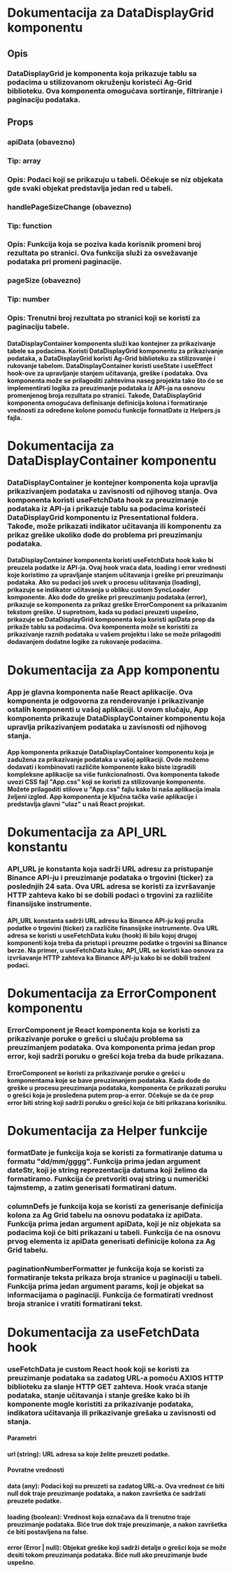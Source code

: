 # Dokumentacija za DataDisplayGrid komponentu
## Opis
### DataDisplayGrid je komponenta koja prikazuje tablu sa podacima u stilizovanom okruženju koristeći Ag-Grid biblioteku. Ova komponenta omogućava sortiranje, filtriranje i paginaciju podataka.

## Props
### apiData (obavezno)
### Tip: array
### Opis: Podaci koji se prikazuju u tabeli. Očekuje se niz objekata gde svaki objekat predstavlja jedan red u tabeli.
### handlePageSizeChange (obavezno)
### Tip: function
### Opis: Funkcija koja se poziva kada korisnik promeni broj rezultata po stranici. Ova funkcija služi za osvežavanje podataka pri promeni paginacije.
### pageSize (obavezno)
### Tip: number
### Opis: Trenutni broj rezultata po stranici koji se koristi za paginaciju tabele.

#### DataDisplayContainer komponenta služi kao kontejner za prikazivanje tabele sa podacima. Koristi DataDisplayGrid komponentu za prikazivanje podataka, a DataDisplayGrid koristi Ag-Grid biblioteku za stilizovanje i rukovanje tabelom. DataDisplayContainer koristi useState i useEffect hook-ove za upravljanje stanjem učitavanja, greške i podataka. Ova komponenta može se prilagoditi zahtevima naseg projekta tako što će se implementirati logika za preuzimanje podataka iz API-ja na osnovu promenjenog broja rezultata po stranici. Takođe, DataDisplayGrid komponenta omogućava definisanje definicija kolona i formatiranje vrednosti za određene kolone pomoću funkcije formatDate iz Helpers.js fajla.


# Dokumentacija za DataDisplayContainer komponentu


### DataDisplayContainer je kontejner komponenta koja upravlja prikazivanjem podataka u zavisnosti od njihovog stanja. Ova komponenta koristi useFetchData hook za preuzimanje podataka iz API-ja i prikazuje tablu sa podacima koristeći DataDisplayGrid komponentu iz Presentational foldera. Takođe, može prikazati indikator učitavanja ili komponentu za prikaz greške ukoliko dođe do problema pri preuzimanju podataka.

#### DataDisplayContainer komponenta koristi useFetchData hook kako bi preuzela podatke iz API-ja. Ovaj hook vraća data, loading i error vrednosti koje koristimo za upravljanje stanjem učitavanja i greške pri preuzimanju podataka. Ako su podaci još uvek u procesu učitavanja (loading), prikazuje se indikator učitavanja u obliku custom SyncLoader komponente. Ako dođe do greške pri preuzimanju podataka (error), prikazuje se komponenta za prikaz greške ErrorComponent sa prikazanim tekstom greške. U suprotnom, kada su podaci preuzeti uspešno, prikazuje se DataDisplayGrid komponenta koja koristi apiData prop da prikaže tablu sa podacima. Ova komponenta može se koristiti za prikazivanje raznih podataka u vašem projektu i lako se može prilagoditi dodavanjem dodatne logike za rukovanje podacima.

# Dokumentacija za App komponentu

### App je glavna komponenta naše React aplikacije. Ova komponenta je odgovorna za renderovanje i prikazivanje ostalih komponenti u vašoj aplikaciji. U ovom slučaju, App komponenta prikazuje DataDisplayContainer komponentu koja upravlja prikazivanjem podataka u zavisnosti od njihovog stanja.

#### App komponenta prikazuje DataDisplayContainer komponentu koja je zadužena za prikazivanje podataka u vašoj aplikaciji. Ovde možemo dodavati i kombinovati različite komponente kako biste izgradili kompleksne aplikacije sa više funkcionalnosti. Ova komponenta takođe uvozi CSS fajl "App.css" koji se koristi za stilizovanje komponente. Možete prilagoditi stilove u "App.css" fajlu kako bi naša aplikacija imala željeni izgled. App komponenta je ključna tačka vaše aplikacije i predstavlja glavni "ulaz" u naš React projekat.

# Dokumentacija za API_URL konstantu
###  API_URL je konstanta koja sadrži URL adresu za pristupanje Binance API-ju i preuzimanje podataka o trgovini (ticker) za poslednjih 24 sata. Ova URL adresa se koristi za izvršavanje HTTP zahteva kako bi se dobili podaci o trgovini za različite finansijske instrumente.

#### API_URL konstanta sadrži URL adresu ka Binance API-ju koji pruža podatke o trgovini (ticker) za različite finansijske instrumente. Ova URL adresa se koristi u useFetchData kuku (hook) ili bilo kojoj drugoj komponenti koja treba da pristupi i preuzme podatke o trgovini sa Binance berze. Na primer, u useFetchData kuku, API_URL se koristi kao osnova za izvršavanje HTTP zahteva ka Binance API-ju kako bi se dobili traženi podaci.


# Dokumentacija za ErrorComponent komponentu
### ErrorComponent je React komponenta koja se koristi za prikazivanje poruke o grešci u slučaju problema sa preuzimanjem podataka. Ova komponenta prima jedan prop error, koji sadrži poruku o grešci koja treba da bude prikazana.

#### ErrorComponent se koristi za prikazivanje poruke o grešci u komponentama koje se bave preuzimanjem podataka. Kada dođe do greške u procesu preuzimanja podataka, komponenta će prikazati poruku o grešci koja je prosleđena putem prop-a error. Očekuje se da će prop error biti string koji sadrži poruku o grešci koja će biti prikazana korisniku.

# Dokumentacija za Helper funkcije
### formatDate je funkcija koja se koristi za formatiranje datuma u formatu "dd/mm/gggg". Funkcija prima jedan argument dateStr, koji je string reprezentacija datuma koji želimo da formatiramo. Funkcija će pretvoriti ovaj string u numerički tajmstemp, a zatim generisati formatirani datum.

### columnDefs je funkcija koja se koristi za generisanje definicija kolona za Ag Grid tabelu na osnovu podataka iz apiData. Funkcija prima jedan argument apiData, koji je niz objekata sa podacima koji će biti prikazani u tabeli. Funkcija će na osnovu prvog elementa iz apiData generisati definicije kolona za Ag Grid tabelu.

### paginationNumberFormatter je funkcija koja se koristi za formatiranje teksta prikaza broja stranice u paginaciji u tabeli. Funkcija prima jedan argument params, koji je objekat sa informacijama o paginaciji. Funkcija će formatirati vrednost broja stranice i vratiti formatirani tekst.

# Dokumentacija za useFetchData hook
### useFetchData je custom React hook koji se koristi za preuzimanje podataka sa zadatog URL-a pomoću  AXIOS HTTP biblioteku za slanje HTTP GET zahteva. Hook vraća stanje podataka, stanje učitavanja i stanje greške kako bi ih komponente mogle koristiti za prikazivanje podataka, indikatora učitavanja ili prikazivanje grešaka u zavisnosti od stanja.

#### Parametri
#### url (string): URL adresa sa koje želite preuzeti podatke.

#### Povratne vrednosti
#### data (any): Podaci koji su preuzeti sa zadatog URL-a. Ova vrednost će biti null dok traje preuzimanje podataka, a nakon završetka će sadržati preuzete podatke.
#### loading (boolean): Vrednost koja označava da li trenutno traje preuzimanje podataka. Biće true dok traje preuzimanje, a nakon završetka će biti postavljena na false.
#### error (Error | null): Objekat greške koji sadrži detalje o grešci koja se može desiti tokom preuzimanja podataka. Biće null ako preuzimanje bude uspešno.




